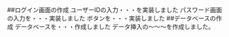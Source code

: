 ##ログイン画面の作成
ユーザーIDの入力・・・を実装しました
パスワード画面の入力を・・・実装しました
ボタンを・・・実装しました
##データベースの作成
データベースを・・・作成しました
データ挿入の～～～を作成しました。
